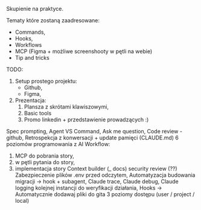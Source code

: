 
Skupienie na praktyce.

Tematy które zostaną zaadresowane:
- Commands,
- Hooks,
- Workflows
- MCP (Figma + możliwe screenshooty w pętli na webie)
- Tip and tricks

TODO:
1. Setup prostego projektu:
	- Github,
	- Figma,
2. Prezentacja:
	1. Plansza z skrótami klawiszowymi,
	2. Basic tools
	3. Promo linkedin + przedstawienie prowadzących :) 


Spec prompting,
Agent VS Command,
Ask me question,
Code review - github,
Retrospekcja z konwersacji + update pamięci (CLAUDE.md)
6 poziomów programowania z AI
Workflow: 
1. MCP do pobrania story, 
2. w pętli pytania do story, 
3. implementacja story
Context builder (_ docs)
security review (??)
Zabezpieczenie plików .env przed odczytem,
Automatyzacja budowania migracji -> hook + subagent,
Claude trace,
Claude debug,
Claude logging kolejnej instancji do weryfikacji działania,
Hooks -> Automatycznie dodawaj pliki do gita
3 poziomy dostępu (user <system> / project / local)
